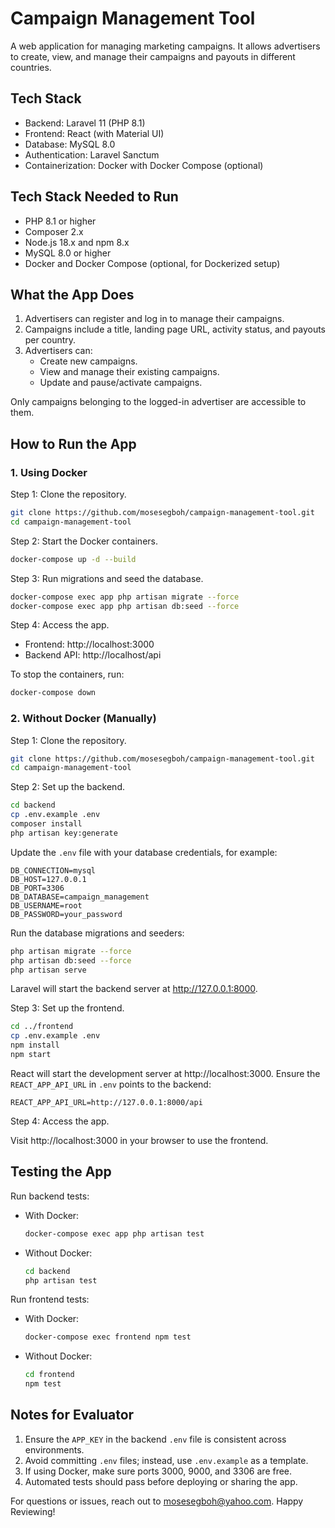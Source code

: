 # Campaign Management Tool

A web application for managing marketing campaigns. It allows advertisers to create, view, and manage their campaigns and payouts in different countries.

## Tech Stack

- Backend: Laravel 11 (PHP 8.1)
- Frontend: React (with Material UI)
- Database: MySQL 8.0
- Authentication: Laravel Sanctum
- Containerization: Docker with Docker Compose (optional)

## Tech Stack Needed to Run

- PHP 8.1 or higher
- Composer 2.x
- Node.js 18.x and npm 8.x
- MySQL 8.0 or higher
- Docker and Docker Compose (optional, for Dockerized setup)

## What the App Does

1. Advertisers can register and log in to manage their campaigns.
2. Campaigns include a title, landing page URL, activity status, and payouts per country.
3. Advertisers can:
    - Create new campaigns.
    - View and manage their existing campaigns.
    - Update and pause/activate campaigns.

Only campaigns belonging to the logged-in advertiser are accessible to them.

## How to Run the App

### 1. Using Docker

Step 1: Clone the repository.

```bash
git clone https://github.com/mosesegboh/campaign-management-tool.git
cd campaign-management-tool
```

Step 2: Start the Docker containers.

```bash
docker-compose up -d --build
```

Step 3: Run migrations and seed the database.

```bash
docker-compose exec app php artisan migrate --force
docker-compose exec app php artisan db:seed --force
```

Step 4: Access the app.

- Frontend: http://localhost:3000
- Backend API: http://localhost/api

To stop the containers, run:

```bash
docker-compose down
```

### 2. Without Docker (Manually)

Step 1: Clone the repository.

```bash
git clone https://github.com/mosesegboh/campaign-management-tool.git
cd campaign-management-tool
```

Step 2: Set up the backend.

```bash
cd backend
cp .env.example .env
composer install
php artisan key:generate
```

Update the `.env` file with your database credentials, for example:

```env
DB_CONNECTION=mysql
DB_HOST=127.0.0.1
DB_PORT=3306
DB_DATABASE=campaign_management
DB_USERNAME=root
DB_PASSWORD=your_password
```

Run the database migrations and seeders:

```bash
php artisan migrate --force
php artisan db:seed --force
php artisan serve
```

Laravel will start the backend server at http://127.0.0.1:8000.

Step 3: Set up the frontend.

```bash
cd ../frontend
cp .env.example .env
npm install
npm start
```

React will start the development server at http://localhost:3000. Ensure the `REACT_APP_API_URL` in `.env` points to the backend:

```env
REACT_APP_API_URL=http://127.0.0.1:8000/api
```

Step 4: Access the app.

Visit http://localhost:3000 in your browser to use the frontend.

## Testing the App

Run backend tests:

- With Docker:

  ```bash
  docker-compose exec app php artisan test
  ```

- Without Docker:

  ```bash
  cd backend
  php artisan test
  ```

Run frontend tests:

- With Docker:

  ```bash
  docker-compose exec frontend npm test
  ```

- Without Docker:

  ```bash
  cd frontend
  npm test
  ```

## Notes for Evaluator

1. Ensure the `APP_KEY` in the backend `.env` file is consistent across environments.
2. Avoid committing `.env` files; instead, use `.env.example` as a template.
3. If using Docker, make sure ports 3000, 9000, and 3306 are free.
4. Automated tests should pass before deploying or sharing the app.

For questions or issues, reach out to mosesegboh@yahoo.com. Happy Reviewing!
